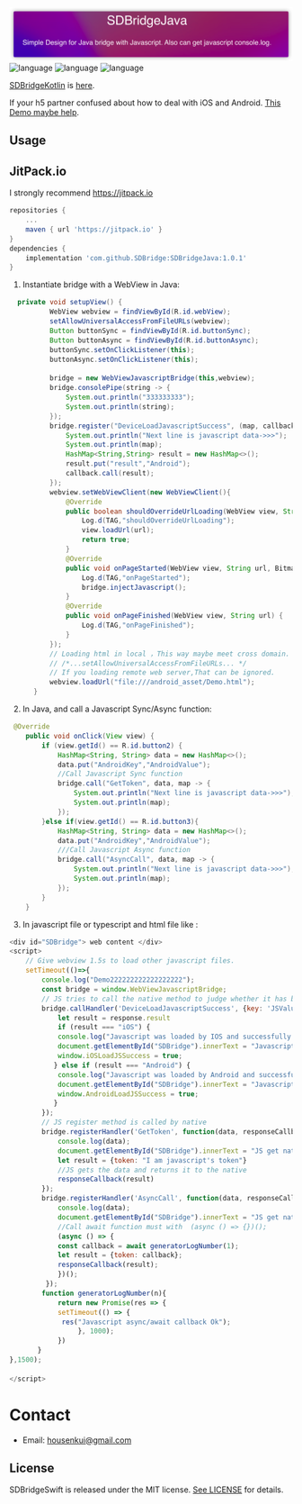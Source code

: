 ![](Resource/SDBridgeJava.png)
![language](https://img.shields.io/badge/Language-Java-green)
![language](https://img.shields.io/badge/support-Javascript/Async/Await-green)
![language](https://img.shields.io/badge/support-Jitpack-green)

[SDBridgeKotlin](https://github.com/SDBridge/SDBridgeKotlin) is [here](https://github.com/SDBridge/SDBridgeKotlin).

If your h5 partner confused about how to deal with iOS and Android.
[This Demo maybe help](https://github.com/SDBridge/TypeScriptDemo).

Usage
-----

## JitPack.io

I strongly recommend https://jitpack.io
```groovy
repositories {
    ...
    maven { url 'https://jitpack.io' }
}
dependencies {
    implementation 'com.github.SDBridge:SDBridgeJava:1.0.1'
}
```

1) Instantiate bridge with a WebView in Java:
```Java
  private void setupView() {
          WebView webview = findViewById(R.id.webView);
          setAllowUniversalAccessFromFileURLs(webview);
          Button buttonSync = findViewById(R.id.buttonSync);
          Button buttonAsync = findViewById(R.id.buttonAsync);
          buttonSync.setOnClickListener(this);
          buttonAsync.setOnClickListener(this);

          bridge = new WebViewJavascriptBridge(this,webview);
          bridge.consolePipe(string -> {
              System.out.println("333333333");
              System.out.println(string);
          });
          bridge.register("DeviceLoadJavascriptSuccess", (map, callback) -> {
              System.out.println("Next line is javascript data->>>");
              System.out.println(map);
              HashMap<String,String> result = new HashMap<>();
              result.put("result","Android");
              callback.call(result);
          });
          webview.setWebViewClient(new WebViewClient(){
              @Override
              public boolean shouldOverrideUrlLoading(WebView view, String url) {
                  Log.d(TAG,"shouldOverrideUrlLoading");
                  view.loadUrl(url);
                  return true;
              }
              @Override
              public void onPageStarted(WebView view, String url, Bitmap favicon) {
                  Log.d(TAG,"onPageStarted");
                  bridge.injectJavascript();
              }
              @Override
              public void onPageFinished(WebView view, String url) {
                  Log.d(TAG,"onPageFinished");
              }
          });
          // Loading html in local ，This way maybe meet cross domain. So You should not forget to set
          // /*...setAllowUniversalAccessFromFileURLs... */
          // If you loading remote web server,That can be ignored.
          webview.loadUrl("file:///android_asset/Demo.html");
      }
```
2) In Java, and call a Javascript Sync/Async function:
```Java
 @Override
    public void onClick(View view) {
        if (view.getId() == R.id.button2) {
            HashMap<String, String> data = new HashMap<>();
            data.put("AndroidKey","AndroidValue");
            //Call Javascript Sync function 
            bridge.call("GetToken", data, map -> {
                System.out.println("Next line is javascript data->>>");
                System.out.println(map);
            });
        }else if(view.getId() == R.id.button3){
            HashMap<String, String> data = new HashMap<>();
            data.put("AndroidKey","AndroidValue");
            ///Call Javascript Async function 
            bridge.call("AsyncCall", data, map -> {
                System.out.println("Next line is javascript data->>>");
                System.out.println(map);
            });
        }
    }
```
3) In javascript file or typescript and html file like :
	
```javascript
<div id="SDBridge"> web content </div>
<script>
    // Give webview 1.5s to load other javascript files.
    setTimeout(()=>{
        console.log("Demo222222222222222222");
        const bridge = window.WebViewJavascriptBridge;
        // JS tries to call the native method to judge whether it has been loaded successfully and let itself know whether its user is in android app or IOS app
        bridge.callHandler('DeviceLoadJavascriptSuccess', {key: 'JSValue'}, function(response) {
            let result = response.result
            if (result === "iOS") {
            console.log("Javascript was loaded by IOS and successfully loaded.");
            document.getElementById("SDBridge").innerText = "Javascript was loaded by IOS and successfully loaded.";
            window.iOSLoadJSSuccess = true;
           } else if (result === "Android") {
            console.log("Javascript was loaded by Android and successfully loaded.");
            document.getElementById("SDBridge").innerText = "Javascript was loaded by Android and successfully loaded.";
            window.AndroidLoadJSSuccess = true;
           }
        });
        // JS register method is called by native
        bridge.registerHandler('GetToken', function(data, responseCallback) {
            console.log(data);
            document.getElementById("SDBridge").innerText = "JS get native data:" + JSON.stringify(data);
            let result = {token: "I am javascript's token"}
            //JS gets the data and returns it to the native
            responseCallback(result)
        });
        bridge.registerHandler('AsyncCall', function(data, responseCallback) {
            console.log(data);
            document.getElementById("SDBridge").innerText = "JS get native data:" + JSON.stringify(data);
            //Call await function must with  (async () => {})();
            (async () => {
            const callback = await generatorLogNumber(1);
            let result = {token: callback};
            responseCallback(result);
            })();
         });
        function generatorLogNumber(n){
            return new Promise(res => {
            setTimeout(() => {
             res("Javascript async/await callback Ok");
                 }, 1000);
            })
       }
},1500);

</script>
```
# Contact

- Email: housenkui@gmail.com

## License

SDBridgeSwift is released under the MIT license. [See LICENSE](https://github.com/SDBridge/SDBridgeJava/blob/master/LICENSE) for details.
